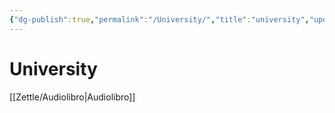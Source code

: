 ```yaml
---
{"dg-publish":true,"permalink":"/University/","title":"university","updated":"2023-12-30T18:06:41.820-05:00"}
---
```



# University
[[Zettle/Audiolibro\|Audiolibro]]